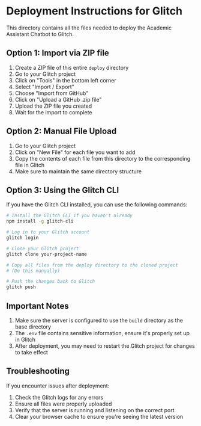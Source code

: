 # Deployment Instructions for Glitch

This directory contains all the files needed to deploy the Academic Assistant Chatbot to Glitch.

## Option 1: Import via ZIP file

1. Create a ZIP file of this entire `deploy` directory
2. Go to your Glitch project
3. Click on "Tools" in the bottom left corner
4. Select "Import / Export"
5. Choose "Import from GitHub"
6. Click on "Upload a GitHub .zip file"
7. Upload the ZIP file you created
8. Wait for the import to complete

## Option 2: Manual File Upload

1. Go to your Glitch project
2. Click on "New File" for each file you want to add
3. Copy the contents of each file from this directory to the corresponding file in Glitch
4. Make sure to maintain the same directory structure

## Option 3: Using the Glitch CLI

If you have the Glitch CLI installed, you can use the following commands:

```bash
# Install the Glitch CLI if you haven't already
npm install -g glitch-cli

# Log in to your Glitch account
glitch login

# Clone your Glitch project
glitch clone your-project-name

# Copy all files from the deploy directory to the cloned project
# (Do this manually)

# Push the changes back to Glitch
glitch push
```

## Important Notes

1. Make sure the server is configured to use the `build` directory as the base directory
2. The `.env` file contains sensitive information, ensure it's properly set up in Glitch
3. After deployment, you may need to restart the Glitch project for changes to take effect

## Troubleshooting

If you encounter issues after deployment:

1. Check the Glitch logs for any errors
2. Ensure all files were properly uploaded
3. Verify that the server is running and listening on the correct port
4. Clear your browser cache to ensure you're seeing the latest version
